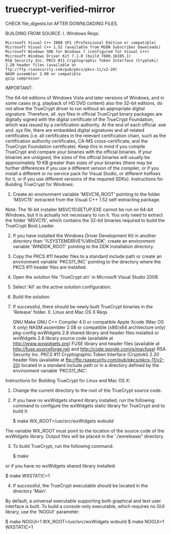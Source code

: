 # truecrypt-verified-mirror

CHECK file_digests.txt AFTER DOWNLOADING FILES.

BUILDING FROM SOURCE:
I. Windows
Reqs:

    Microsoft Visual C++ 2008 SP1 (Professional Edition or compatible)
    Microsoft Visual C++ 1.52 (available from MSDN Subscriber Downloads)
    Microsoft Windows SDK for Windows 7 (configured for Visual C++)
    Microsoft Windows Driver Kit 7.1.0 (build 7600.16385.1)
    RSA Security Inc. PKCS #11 Cryptographic Token Interface (Cryptoki) 2.20 header files (available at ftp://ftp.rsasecurity.com/pub/pkcs/pkcs-11/v2-20)
    NASM assembler 2.08 or compatible
    gzip compressor

IMPORTANT:

The 64-bit editions of Windows Vista and later versions of Windows, and in some cases (e.g. playback of HD DVD content) also the 32-bit editions, do not allow the TrueCrypt driver to run without an appropriate digital signature. Therefore, all .sys files in official TrueCrypt binary packages are digitally signed with the digital certificate of the TrueCrypt Foundation, which was issued by a certification authority. At the end of each official .exe and .sys file, there are embedded digital signatures and all related certificates (i.e. all certificates in the relevant certification chain, such as the certification authority certificates, CA-MS cross-certificate, and the TrueCrypt Foundation certificate). Keep this in mind if you compile TrueCrypt and compare your binaries with the official binaries. If your binaries are unsigned, the sizes of the official binaries will usually be approximately 10 KB greater than sizes of your binaries (there may be further differences if you use a different version of the compiler, or if you install a different or no service pack for Visual Studio, or different hotfixes for it, or if you use different versions of the required SDKs).
Instructions for Building TrueCrypt for Windows:

1) Create an environment variable 'MSVC16_ROOT' pointing to the folder 'MSVC15' extracted from the Visual C++ 1.52 self-extracting package.

Note: The 16-bit installer MSVC15\SETUP.EXE cannot be run on 64-bit Windows, but it is actually not necessary to run it. You only need to extract the folder 'MSVC15', which contains the 32-bit binaries required to build the TrueCrypt Boot Loader.

2) If you have installed the Windows Driver Development Kit in another directory than '%SYSTEMDRIVE%\WinDDK', create an environment variable 'WINDDK_ROOT' pointing to the DDK installation directory.

3) Copy the PKCS #11 header files to a standard include path or create an environment variable 'PKCS11_INC' pointing to the directory where the PKCS #11 header files are installed.

4) Open the solution file 'TrueCrypt.sln' in Microsoft Visual Studio 2008.

5) Select 'All' as the active solution configuration.

6) Build the solution.

7) If successful, there should be newly built TrueCrypt binaries in the 'Release' folder.
II. Linux and Mac OS X
Reqs

    GNU Make
    GNU C++ Compiler 4.0 or compatible
    Apple Xcode (Mac OS X only)
    NASM assembler 2.08 or compatible (x86/x64 architecture only)
    pkg-config
    wxWidgets 2.8 shared library and header files installed or wxWidgets 2.8 library source code (available at http://www.wxwidgets.org)
    FUSE library and header files (available at http://fuse.sourceforge.net and http://code.google.com/p/macfuse)
    RSA Security Inc. PKCS #11 Cryptographic Token Interface (Cryptoki) 2.20 header files (available at ftp://ftp.rsasecurity.com/pub/pkcs/pkcs-11/v2-20) located in a standard include path or in a directory defined by the environment variable 'PKCS11_INC'.

Instructions for Building TrueCrypt for Linux and Mac OS X:

1) Change the current directory to the root of the TrueCrypt source code.

2) If you have no wxWidgets shared library installed, run the following command to configure the wxWidgets static library for TrueCrypt and to build it:

   $ make WX_ROOT=/usr/src/wxWidgets wxbuild

The variable WX_ROOT must point to the location of the source code of the wxWidgets library. Output files will be placed in the './wxrelease/' directory.

3) To build TrueCrypt, run the following command:

   $ make

or if you have no wxWidgets shared library installed:

   $ make WXSTATIC=1

4) If successful, the TrueCrypt executable should be located in the directory 'Main'.

By default, a universal executable supporting both graphical and text user interface is built. To build a console-only executable, which requires no GUI library, use the 'NOGUI' parameter:

   $ make NOGUI=1 WX_ROOT=/usr/src/wxWidgets wxbuild
   $ make NOGUI=1 WXSTATIC=1

